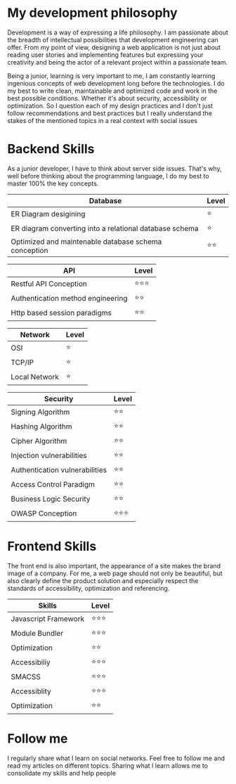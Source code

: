 # My development philosophy


Development is a way of expressing a life philosophy. 
I am passionate about the breadth of intellectual possibilities that development engineering can offer. From my point of view, designing a web application is not just about reading user stories and implementing features but expressing your creativity and being the actor of a relevant project within a passionate team.

Being a junior, learning is very important to me, I am constantly learning ingenious concepts of web development long before the technologies. I do my best to write clean, maintainable and optimized code and work in the best possible conditions. Whether it's about security, accessibility or optimization. So I question each of my design practices and I don't just follow recommendations and best practices but I really understand the stakes of the mentioned topics in a real context with social issues

# Backend Skills

As a junior developer, I have to think about server side issues. That's why, well before thinking about the programming language, I do my best to master 100% the key concepts.

| Database  	  | Level         |
| ------------- | ------------- |  
| ER Diagram desigining	| ⭐ | 
| ER diagram converting into a relational database schema	| ⭐ |
| Optimized and maintenable database schema conception	| ⭐⭐ |

| API  	| Level |
| ------------- | ------------- |  
| Restful API Conception	| ⭐⭐⭐ |
| Authentication method engineering	| ⭐⭐ |
| Http based session paradigms	| ⭐⭐ |

| Network  	| Level |
| ------------- | ------------- | 
| OSI	| ⭐ |
| TCP/IP	| ⭐ |
| Local Network	| ⭐ |


| Security  	| Level |
| ------------- | ------------- | 
| Signing Algorithm	| ⭐⭐ |
| Hashing Algorithm	| ⭐⭐ |
| Cipher Algorithm	| ⭐⭐ |
| Injection vulnerabilities	| ⭐⭐ |
| Authentication vulnerabilities | ⭐⭐ |
| Access Control Paradigm	| ⭐⭐ |
| Business Logic Security	| ⭐⭐ |
| OWASP Conception | ⭐⭐⭐ |


# Frontend Skills

The front end is also important, the appearance of a site makes the brand image of a company. For me, a web page should not only be beautiful, but also clearly define the product solution and especially respect the standards of accessibility, optimization and referencing. 

| Skills        | Level         |
| ------------- | ------------- |
| Javascript Framework              |  ⭐⭐⭐             |
| Module Bundler             | ⭐⭐⭐              |
| Optimization             |  ⭐⭐            |
| Accessibiliy             | ⭐⭐⭐              |
| SMACSS             | ⭐⭐⭐              |
| Accessiblity             | ⭐⭐⭐              |
| Optimization             | ⭐⭐             |


# Follow me 

I regularly share what I learn on social networks. Feel free to follow me and read my articles on different topics. Sharing what I learn allows me to consolidate my skills and help people 











